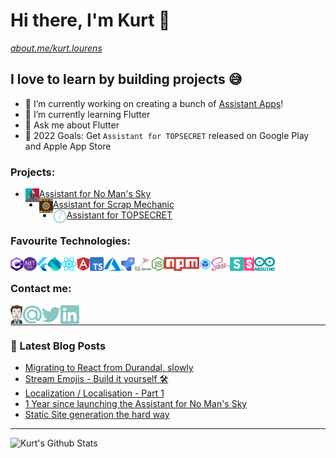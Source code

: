 # Hi there, I'm Kurt 👋
*[about.me/kurt.lourens](https://about.me/kurt.lourens)*

## I love to learn by building projects 😅
- 🔭 I’m currently working on creating a bunch of [Assistant Apps][assistantAppsWebsite]!
- 🌱 I’m currently learning Flutter
- 💬 Ask me about Flutter
- 🥅 2022 Goals: Get `Assistant for TOPSECRET` released on Google Play and Apple App Store

### Projects:

- [<img align="left" alt="nmsassistant.com" width="22px" src="./img/assistantNMS.png" />Assistant for No Man's Sky][assistantnms]
- [<img align="left" alt="scrapassistant.com" width="22px" src="./img/assistantSMS.png" />Assistant for Scrap Mechanic][assistantsms]
- [<img align="left" alt="secret.com" width="22px" src="./img/unknown.png" />Assistant for TOPSECRET][website]

### Favourite Technologies:
<img align="left" alt="C#" height="22px" src="./img/c-sharp.svg" />
<img align="left" alt=".Net Core" height="22px" src="./img/dotnetCore.svg" />
<img align="left" alt="Flutter" height="22px" src="./img/flutter.svg" />
<img align="left" alt="Dart" height="22px" src="./img/dart.svg" />
<img align="left" alt="React" height="22px" src="./img/react.svg" />
<img align="left" alt="Angular" height="22px" src="./img/angular.svg" />
<img align="left" alt="Typescript" height="22px" src="./img/typescript.svg" />
<img align="left" alt="Azure" height="22px" src="./img/azure.svg" />
<img align="left" alt="Azure DevOps" height="22px" src="./img/azurePipelines.svg" />
<img align="left" alt="SQL Server" height="22px" src="./img/microsoftSqlServer.svg" />
<img align="left" alt="Node" height="22px" src="./img/nodejs.svg" />
<img align="left" alt="npm" height="22px" src="./img/npm.svg" />
<img align="left" alt="Webpack" height="22px" src="./img/webpack.svg" />
<img align="left" alt="Sass" height="22px" src="./img/sass.svg" />
<img align="left" alt="Semantic UI" height="22px" src="./img/semantic-ui.svg" />
<img align="left" alt="Storybook" height="22px" src="./img/storybook.svg" />
<img align="left" alt="Arduino" height="22px" src="./img/arduino.svg" />

<br />

### Contact me:
[<img align="left" alt="kurtlourens.com" height="30px" src="./img/KurtAvatar.svg" />][website]
[<img align="left" alt="Email" width="30px" src="./img/email.svg" />][email]
[<img align="left" alt="Twitter" width="30px" src="./img/twitter.svg" />][twitter]
[<img align="left" alt="LinkedIn" width="30px" src="./img/linkedIn.svg" />][linkedin]

<br />


---

### 📕 Latest Blog Posts
<!-- BLOG-POST-LIST:START -->
- [Migrating to React from Durandal, slowly](https://blog.kurtlourens.com/migrating-to-react-from-durandal/)
- [Stream Emojis - Build it yourself 🛠](https://blog.kurtlourens.com/stream-emojis-build-it-yourself/)
- [Localization / Localisation - Part 1](https://blog.kurtlourens.com/localization-localisation/)
- [1 Year since launching the Assistant for No Man&#39;s Sky](https://blog.kurtlourens.com/1-year-since-launching-the-assistant-for-no-mans-sky/)
- [Static Site generation the hard way](https://blog.kurtlourens.com/static-site-generation-the-hard-way/)
<!-- BLOG-POST-LIST:END -->

---

<img align="left" alt="Kurt's Github Stats" src="https://github-readme-stats.codestackr.vercel.app/api?username=Khaoz-Topsy&show_icons=true&hide_border=true" />

[website]: https://kurtlourens.com
[assistantappswebsite]: https://assistantapps.com
[assistantnms]: https://nmsassistant.com
[assistantsms]: https://scrapassistant.com
[twitter]: https://twitter.com/Khaoz-Topsy
[email]: mailto:hi@kurtlourens.com
[linkedin]: https://www.linkedin.com/in/kurtlourensza/
[devtalkplaylist]: https://www.youtube.com/playlist?list=PLkwxH9e_vrAJ0WbEsFA9W3I1W-g_BTsbt
